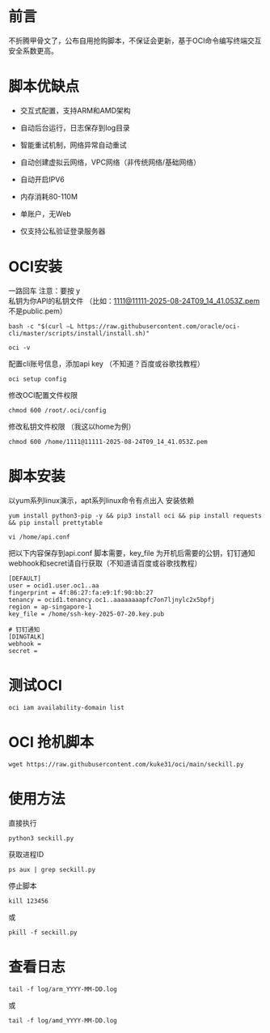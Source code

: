 # 前言
不折腾甲骨文了，公布自用抢购脚本，不保证会更新，基于OCI命令编写终端交互安全系数更高。
# 脚本优缺点
- 交互式配置，支持ARM和AMD架构
- 自动后台运行，日志保存到log目录
- 智能重试机制，网络异常自动重试
- 自动创建虚拟云网络，VPC网络（非传统网络/基础网络）
- 自动开启IPV6
- 内存消耗80-110M

- 单账户，无Web
- 仅支持公私验证登录服务器
# OCI安装
一路回车 注意：要按 y <br>私钥为你API的私钥文件 （比如：1111@11111-2025-08-24T09_14_41.053Z.pem  不是public.pem）
```
bash -c "$(curl –L https://raw.githubusercontent.com/oracle/oci-cli/master/scripts/install/install.sh)"
```
```
oci -v
```
配置cli账号信息，添加api key （不知道？百度或谷歌找教程）
```
oci setup config
```
修改OCI配置文件权限
```
chmod 600 /root/.oci/config
```
修改私钥文件权限 （我这以home为例）
```
chmod 600 /home/1111@11111-2025-08-24T09_14_41.053Z.pem
```
# 脚本安装
以yum系列linux演示，apt系列linux命令有点出入 安装依赖
```
yum install python3-pip -y && pip3 install oci && pip install requests && pip install prettytable
```
```
vi /home/api.conf
```
把以下内容保存到api.conf 脚本需要，key_file 为开机后需要的公钥，钉钉通知 webhook和secret请自行获取（不知道请百度或谷歌找教程）
```
[DEFAULT]
user = ocid1.user.oc1..aa
fingerprint = 4f:86:27:fa:e9:1f:90:bb:27
tenancy = ocid1.tenancy.oc1..aaaaaaaapfc7on7ljnylc2x5bpfj
region = ap-singapore-1
key_file = /home/ssh-key-2025-07-20.key.pub

# 钉钉通知
[DINGTALK]
webhook =
secret =
```
# 测试OCI
```
oci iam availability-domain list
```
# OCI 抢机脚本
```
wget https://raw.githubusercontent.com/kuke31/oci/main/seckill.py
```
# 使用方法
直接执行
```
python3 seckill.py
```
获取进程ID
```
ps aux | grep seckill.py
```
停止脚本
```
kill 123456 
```
或
```
pkill -f seckill.py
```
# 查看日志
```
tail -f log/arm_YYYY-MM-DD.log
```
或
```
tail -f log/amd_YYYY-MM-DD.log
```

